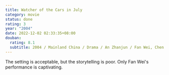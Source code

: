 ```yaml
---
title: Watcher of the Cars in July
category: movie
status: done
rating: 3
year: "2004"
date: 2022-12-02 02:33:35+08:00
douban:
  rating: 8.1
  subtitle: 2004 / Mainland China / Drama / An Zhanjun / Fan Wei, Chen Xiaoyi
---
```


The setting is acceptable, but the storytelling is poor. Only Fan Wei's performance is captivating.
